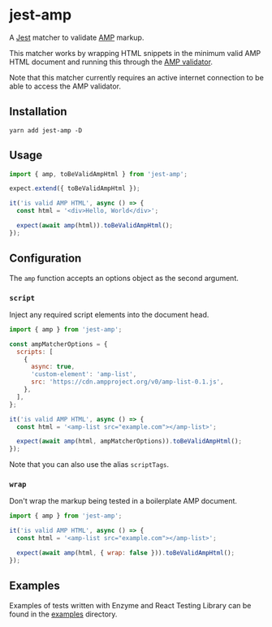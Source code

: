 # jest-amp

A [Jest](https://jestjs.io/) matcher to validate [AMP](https://amp.dev/) markup.

This matcher works by wrapping HTML snippets in the minimum valid AMP HTML
document and running this through the [AMP validator](https://validator.ampproject.org/).

Note that this matcher currently requires an active internet connection to be able
to access the AMP validator.

## Installation

```
yarn add jest-amp -D
```

## Usage

```js
import { amp, toBeValidAmpHtml } from 'jest-amp';

expect.extend({ toBeValidAmpHtml });

it('is valid AMP HTML', async () => {
  const html = '<div>Hello, World</div>';

  expect(await amp(html)).toBeValidAmpHtml();
});
```

## Configuration

The `amp` function accepts an options object as the second argument.

### `script`

Inject any required script elements into the document head.

```js
import { amp } from 'jest-amp';

const ampMatcherOptions = {
  scripts: [
    {
      async: true,
      'custom-element': 'amp-list',
      src: 'https://cdn.ampproject.org/v0/amp-list-0.1.js',
    },
  ],
};

it('is valid AMP HTML', async () => {
  const html = '<amp-list src="example.com"></amp-list>';

  expect(await amp(html, ampMatcherOptions)).toBeValidAmpHtml();
});
```

Note that you can also use the alias `scriptTags`.

### `wrap`

Don't wrap the markup being tested in a boilerplate AMP document.

```js
import { amp } from 'jest-amp';

it('is valid AMP HTML', async () => {
  const html = '<amp-list src="example.com"></amp-list>';

  expect(await amp(html, { wrap: false })).toBeValidAmpHtml();
});
```

## Examples

Examples of tests written with Enzyme and React Testing Library can be found in
the [examples](https://github.com/alexandermendes/jest-amp/tree/master/examples)
directory.
